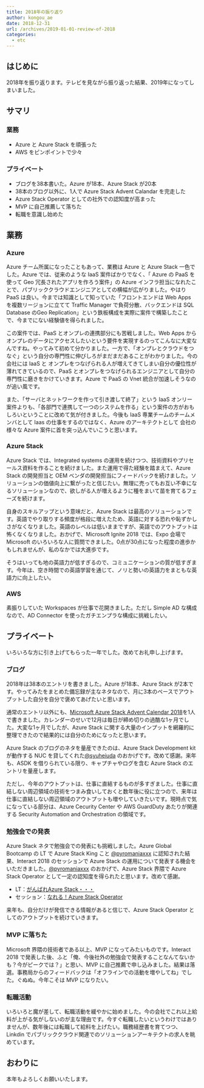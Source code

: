 ```yaml
---
title: 2018年の振り返り
author: kongou_ae
date: 2018-12-31
url: /archives/2019-01-01-review-of-2018
categories:
  - etc
---
```


## はじめに

2018年を振り返ります。テレビを見ながら振り返った結果、2019年になってしまいました。

## サマリ

### 業務

- Azure と Azure Stack を頑張った
- AWS をピンポイントで少々

### プライベート

- ブログを38本書いた。Azure が18本、Azure Stack が20本
- 38本のブログ以外に、1人で Azure Stack Advent Calandar を完走した
- Azure Stack Operator としての社外での認知度が高まった
- MVP に自己推薦して落ちた
- 転職を意識し始めた

## 業務

### Azure

Azure チーム所属になったこともあって、業務は Azure と Azure Stack 一色でした。Azure では、従来のような IaaS 案件ばかりでなく、「 Azure の PaaS を使って Geo 冗長されたアプリを作ろう案件」の Azure インフラ担当になれたことで、パブリッククラウドエンジニアとしての横幅が広がりました。やはり PaaS は良い。今までは知識として知っていた「フロントエンドは Web Apps を複数リージョンに立てて Traffic Manager で負荷分散、バックエンドは SQL Database のGeo Replication」という鉄板構成を実際に案件で構築したことで、今までにない経験値を得られました。

この案件では、PaaS とオンプレの連携部分にも苦戦しました。Web Apps からオンプレのデータにアクセスしたいという要件を実現するのってこんなに大変なんですね。やってみて初めて分かりました。一方で、「オンプレとクラウドをつなぐ」という自分の専門性に伸びしろがまだまだあることがわかりました。今の会社には IaaS と オンプレをつなげられる人が増えてきてしまい自分の優位性が薄れてきているので、PaaS とオンプレをつなげられるエンジニアとして自分の専門性に磨きをかけていきます。Azure で PaaS の Vnet 統合が加速しそうなのが追い風です。

また、「サーバとネットワークを作って引き渡して終了」という IaaS オンリー案件よりも、「各部門で連携して一つのシステムを作る」という案件の方がおもしろいということに改めて気が付きました。今後も IaaS 専業チームのチームメンバとして Iaas の仕事をするのではなく、Azure のアーキテクトとして 会社の様々な Azure 案件に首を突っ込んでいこうと思います。

### Azure Stack

Azure Stack では、Integrated systems の運用を続けつつ、技術資料やプリセールス資料を作ることを続けました。また運用で得た経験を踏まえて、Azure Stack の開発担当と OEM ベンダの開発担当にフィードバックを続けました。ソリューションの価値向上に繋がったと信じたい。無理に売ってもお互い不幸になるソリューションなので、欲しがる人が増えるように種をまいて苗を育てるフェーズを続けます。

自身のスキルアップという意味だと、Azure Stack は最高のソリューションです。英語でやり取りする頻度が格段に増えたため、英語に対する恐れや恥ずかしさがなくなりました。英語のレベルは低いままですが、英語でのアウトプットは怖くなくなりました。おかげで、Microsoft Ignite 2018 では、Expo 会場で Microsoft のいろいろな人に質問できました。0点が30点になった程度の進歩かもしれませんが、私のなかでは大進歩です。

そうはいっても地の英語力が低すぎるので、コミュニケーションの質が低すぎます。今年は、空き時間での英語学習を通じて、ノリと勢いの英語力をまともな英語力に向上したい。

### AWS

素振りしていた Workspaces が仕事で花開きました。ただし Simple AD な構成なので、AD Connector を使ったガチエンプラな構成に挑戦したい。

## プライベート

いろいろな方に引き上げてもらった一年でした。改めてお礼申し上げます。

### ブログ

2018年は38本のエントリを書きました。Azure が18本、Azure Stack が2本です。やってみたをまとめた備忘録が主なネタなので、月に3本のペースでアウトプットした自分を自分で褒めてあげたいと思います。

通常のエントリ以外にも、[Microsoft Azure Stack Advent Calendar 2018](https://qiita.com/advent-calendar/2018/azure-stack)を1人で書きました。カレンダーのせいで12月は毎日が締め切りの過酷な1ヶ月でした。大変な1ヶ月でしたが、Azure Stack に関する大量のインプットを網羅的に整理できたので結果的には自分のためになったと思います。

Azure Stack のブログのネタを量産できたのは、Azure Stack Development kit が動作する NUC を貸してくれた[@syuheiuda](https://twitter.com/syuheiuda) のおかげです。改めて感謝。来年も、ASDK を借りられている限り、キャプチャやログを含む Azure Stack のエントリを量産します。

ただし、今年のアウトプットは、仕事に直結するものが多すぎました。仕事に直結しない周辺領域の技術をつまみ食いしておくと数年後に役に立つので、来年は仕事に直結しない周辺領域のアウトプットも増やしていきたいです。現時点で気になっている部分は、Azure Cecurity Center や AWS GuardDuty あたりが関連する Security Automation and Orchestration の領域です。

### 勉強会での発表

Azure Stack ネタで勉強会での発表にも挑戦しました。Azure Global Bootcamp の LT で Azure Stack King こと [@pyromaniaxxx](https://twitter.com/pyromaniaxxx) に認知された結果、Interact 2018 のセッションで Azure Stack の運用について発表する機会をいただきました。[@pyromaniaxxx](https://twitter.com/pyromaniaxxx) のおかげで、Azure Stack 界隈で Azure Stack Operator として一定の認知度を得られたと思います。改めて感謝。

- LT：[がんばれAzure Stack・・・](https://speakerdeck.com/kongou_ae/ganbareazure-stack)
- セッション：[なれる！Azure Stack Operator](https://speakerdeck.com/kongou_ae/nareru-azure-stack-operator)

来年も、自分だけが発信できる情報があると信じで、Azure Stack Operator としてのアウトプットを続けていきます。

### MVP に落ちた

Microsoft 界隈の技術者である以上、MVP になってみたいものです。Interact 2018 で発表した後、ふと「俺、今後社外の勉強会で発表することなんてないかも？今がピークでは？」と思い、MVP に自己推薦で申し込みました。結果は落選。事務局からのフィードバックは「オフラインでの活動を増やしてね」でした。ぐぬぬ。今年こそは MVP になりたい。

### 転職活動 

いろいろと魔が差して、転職活動を緩やかに始めました。今の会社でこれ以上給料が上がる気がしないのが主な理由です。今すぐ転職したいというわけではありませんが、数年後には転職して給料を上げたい。職務経歴書を育てつつ、Linkdin でパブリッククラウド関連でのソリューションアーキテクトの求人を眺めています。

## おわりに

本年もよろしくお願いいたします。
